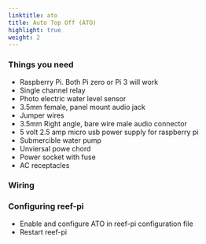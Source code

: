 ```yaml
---
linktitle: ato
title: Auto Top Off (ATO)
highlight: true
weight: 2
---
```


### Things you need

- Raspberry Pi. Both Pi zero or Pi 3 will work
- Single channel relay
- Photo electric water level sensor
- 3.5mm female, panel mount audio jack
- Jumper wires
- 3.5mm Right angle, bare wire male audio connector
- 5 volt 2.5 amp micro usb power supply  for raspberry pi
- Submercible water pump
- Unviersal powe chord
- Power socket with fuse
- AC receptacles

### Wiring

### Configuring reef-pi

- Enable and configure ATO  in reef-pi configuration file
- Restart reef-pi
